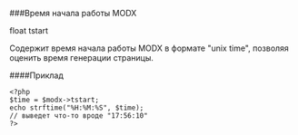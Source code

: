 ###Время начала работы MODX

float tstart

Содержит время начала работы MODX в формате "unix time", позволяя оценить время генерации страницы.

####Приклад

    <?php  
    $time = $modx->tstart;  
    echo strftime("%H:%M:%S", $time);  
    // выведет что-то вроде "17:56:10"  
    ?>